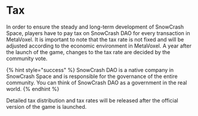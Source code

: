 # Tax

In order to ensure the steady and long-term development of SnowCrash Space, players have to pay tax on SnowCrash DAO for every transaction in MetaVoxel. It is important to note that the tax rate is not fixed and will be adjusted according to the economic environment in MetaVoxel. A year after the launch of the game, changes to the tax rate are decided by the community vote.

{% hint style="success" %}
SnowCrash DAO is a native company in SnowCrash Space and is responsible for the governance of the entire community. You can think of SnowCrash DAO as a government in the real world.
{% endhint %}

Detailed tax distribution and tax rates will be released after the official version of the game is launched.

